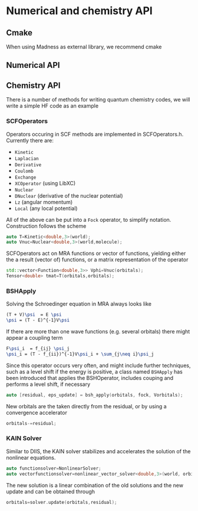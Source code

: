 # Numerical and chemistry API

## Cmake 
When using Madness as external library, we recommend cmake 

## Numerical API


## Chemistry API
There is a number of methods for writing quantum chemistry codes, 
we will write a simple HF code as an example 


### SCFOperators
Operators occuring in SCF methods are implemented in SCFOperators.h. Currently there 
are: 
 - ```Kinetic```
 - ```Laplacian```
 - ```Derivative```
 - ```Coulomb```
 - ```Exchange```
 - ```XCOperator``` (using LibXC)
 - ```Nuclear```
 - ```DNuclear``` (derivative of the nuclear potential)
 - ```Lz``` (angular momentum)
 - ```Local``` (any local potential)
 
All of the above can be put into a ```Fock``` operator, to simplify notation. Construction follows the scheme
```c++
auto T=Kinetic<double,3>(world);
auto Vnuc=Nuclear<double,3>(world,molecule);
```
SCFOperators act on MRA functions or vector of functions, yielding either the a result (vector of) functions, 
or a matrix representation of the operator
```c++
std::vector<Function<double,3>> Vphi=Vnuc(orbitals);
Tensor<double> tmat=T(orbitals,orbitals);
```


### BSHApply
Solving the Schroedinger equation in MRA always looks like
```latex
(T + V)\psi  = E \psi
\psi = (T - E)^{-1}V\psi
```
If there are more than one wave functions (e.g. several orbitals) there might appear
a coupling term 
```latex
F\psi_i  = f_{ij} \psi_j
\psi_i = (T - f_{ii})^{-1}V\psi_i + \sum_{j\neq i}\psi_j
```
Since this operator occurs very often, and might include further techniques, 
such as a level shift if the energy is positive, a class named ```BSHApply``` 
has been introduced that applies the BSHOperator, includes couping and performs 
a level shift, if necessary
```c++
auto [residual, eps_update] = bsh_apply(orbitals, fock, Vorbitals);
```
New orbitals are the taken directly from the residual, or by using a convergence accelerator
```c++
orbitals-=residual;
```

### KAIN Solver
Similar to DIIS, the KAIN solver stabilizes and accelerates the solution of the nonlinear equations.

```c++
auto functionsolver=NonlinearSolver;
auto vectorfunctionsolver=nonlinear_vector_solver<double,3>(world, orbitals.size());
```
The new solution is a linear combination of the old solutions and the new update and can be obtained through
```c++
orbitals=solver.update(orbitals,residual);
```
